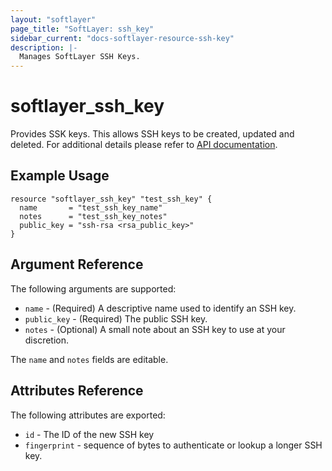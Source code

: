 ```yaml
---
layout: "softlayer"
page_title: "SoftLayer: ssh_key"
sidebar_current: "docs-softlayer-resource-ssh-key"
description: |-
  Manages SoftLayer SSH Keys.
---
```


# softlayer\_ssh\_key

Provides SSK keys. This allows SSH keys to be created, updated and deleted.
For additional details please refer to [API documentation](http://sldn.softlayer.com/reference/datatypes/SoftLayer_Security_Ssh_Key).

## Example Usage

```hcl
resource "softlayer_ssh_key" "test_ssh_key" {
  name       = "test_ssh_key_name"
  notes      = "test_ssh_key_notes"
  public_key = "ssh-rsa <rsa_public_key>"
}
```

## Argument Reference

The following arguments are supported:

* `name` - (Required) A descriptive name used to identify an SSH key.
* `public_key` - (Required) The public SSH key.
* `notes` - (Optional) A small note about an SSH key to use at your discretion.

The `name` and `notes` fields are editable.

## Attributes Reference

The following attributes are exported:

* `id` - The ID of the new SSH key
* `fingerprint` - sequence of bytes to authenticate or lookup a longer SSH key.
